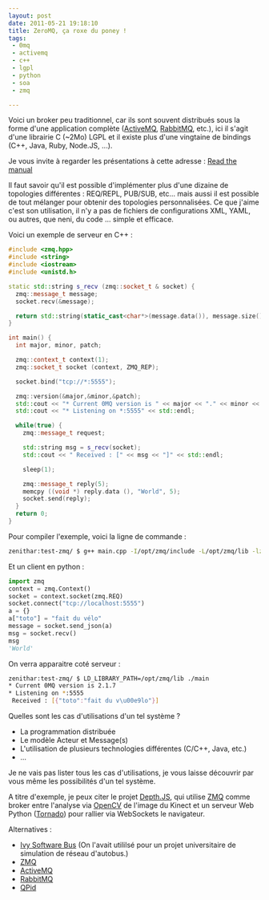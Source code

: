 ```yaml
---
layout: post
date: 2011-05-21 19:18:10
title: ZeroMQ, ça roxe du poney !
tags:
 - 0mq
 - activemq
 - c++
 - lgpl
 - python
 - soa
 - zmq

---
```


Voici un broker peu traditionnel, car ils sont souvent distribués sous la forme d'une application complète ([ActiveMQ](http://activemq.apache.org/), [RabbitMQ](http://www.rabbitmq.com/), etc.), ici il s'agit d'une librairie C (~2Mo) LGPL et il existe plus d'une vingtaine de bindings (C++, Java, Ruby, Node.JS, ...).

Je vous invite à regarder les présentations à cette adresse : [Read the manual](http://www.zeromq.org/intro:read-the-manual)

Il faut savoir qu'il est possible d'implémenter plus d'une dizaine de topologies différentes : REQ/REPL, PUB/SUB, etc... mais aussi il est possible de tout mélanger pour obtenir des topologies personnalisées. Ce que j'aime c'est son utilisation, il n'y a pas de fichiers de configurations XML, YAML, ou autres, que neni, du code ... simple et efficace.

Voici un exemple de serveur en C++ :  

``` cpp
#include <zmq.hpp>
#include <string>
#include <iostream>
#include <unistd.h>

static std::string s_recv (zmq::socket_t & socket) {
  zmq::message_t message;
  socket.recv(&message);

  return std::string(static_cast<char*>(message.data()), message.size());
}

int main() {
  int major, minor, patch;

  zmq::context_t context(1);
  zmq::socket_t socket (context, ZMQ_REP);

  socket.bind("tcp://*:5555");

  zmq::version(&major,&minor,&patch);
  std::cout << "* Current 0MQ version is " << major << "." << minor << "." << patch << std::endl;
  std::cout << "* Listening on *:5555" << std::endl;

  while(true) {
    zmq::message_t request;

    std::string msg = s_recv(socket);
    std::cout << " Received : [" << msg << "]" << std::endl;

    sleep(1);

    zmq::message_t reply(5);
    memcpy ((void *) reply.data (), "World", 5);
    socket.send(reply);
  }
  return 0;
}
```

Pour compiler l'exemple, voici la ligne de commande :  

``` bash
zenithar:test-zmq/ $ g++ main.cpp -I/opt/zmq/include -L/opt/zmq/lib -lzmq -o main
```
Et un client en python :  

``` python
import zmq
context = zmq.Context()
socket = context.socket(zmq.REQ)
socket.connect("tcp://localhost:5555")
a = {}
a["toto"] = "fait du vélo"
message = socket.send_json(a)
msg = socket.recv()
msg
'World'
```
On verra apparaitre coté serveur :  

``` bash
zenithar:test-zmq/ $ LD_LIBRARY_PATH=/opt/zmq/lib ./main
* Current 0MQ version is 2.1.7
* Listening on *:5555
 Received : [{"toto":"fait du v\u00e9lo"}]
```
Quelles sont les cas d'utilisations d'un tel système ? 

  * La programmation distribuée
  * Le modèle Acteur et Message(s)
  * L'utilisation de plusieurs technologies différentes (C/C++, Java, etc.)
  * ...

Je ne vais pas lister tous les cas d'utilisations, je vous laisse découvrir par vous même les possibilités d'un tel système.

A titre d'exemple, je peux citer le projet [Depth.JS](http://depthjs.media.mit.edu/), qui utilise [ZMQ](http://www.zeromq.org/) comme broker entre l'analyse via [OpenCV](http://opencv.willowgarage.com/wiki/) de l'image du Kinect et un serveur Web Python ([Tornado](http://www.tornadoweb.org/)) pour rallier via WebSockets le navigateur.

Alternatives :
  * [Ivy Software Bus](http://www2.tls.cena.fr/products/ivy/) (On l'avait utililsé pour un projet universitaire de simulation de réseau d'autobus.)
  * [ZMQ](http://www.zeromq.org/)
  * [ActiveMQ](http://activemq.apache.org/)
  * [RabbitMQ](http://www.rabbitmq.com/)
  * [QPid](http://qpid.apache.org/)

